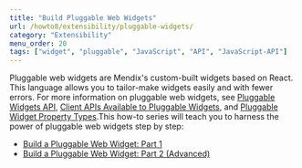 ```yaml
---
title: "Build Pluggable Web Widgets"
url: /howto8/extensibility/pluggable-widgets/
category: "Extensibility"
menu_order: 20
tags: ["widget", "pluggable", "JavaScript", "API", "JavaScript-API"]
---
```


Pluggable web widgets are Mendix's custom-built widgets based on React. This language allows you to tailor-make widgets easily and with fewer errors. For more information on pluggable web widgets, see [Pluggable Widgets API](/apidocs-mxsdk/apidocs/pluggable-widgets/), [Client APIs Available to Pluggable Widgets](/apidocs-mxsdk/apidocs/client-apis-for-pluggable-widgets-8/), and [Pluggable Widget Property Types](/apidocs-mxsdk/apidocs/property-types-pluggable-widgets-8/).This how-to series will teach you to harness the power of pluggable web widgets step by step: 

* [Build a Pluggable Web Widget: Part 1](/howto8/extensibility/create-a-pluggable-widget-one/)
* [Build a Pluggable Web Widget: Part 2 (Advanced)](/howto8/extensibility/create-a-pluggable-widget-two/)

